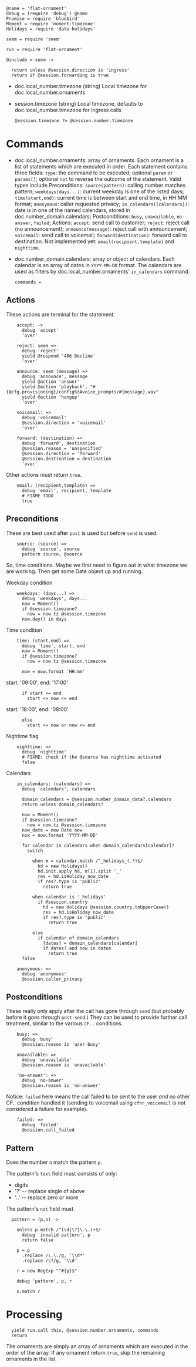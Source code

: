     @name = 'flat-ornament'
    debug = (require 'debug') @name
    Promise = require 'bluebird'
    Moment = require 'moment-timezone'
    Holidays = require 'date-holidays'

    seem = require 'seem'

    run = require 'flat-ornament'

    @include = seem ->

      return unless @session.direction is 'ingress'
      return if @session.forwarding is true

* doc.local_number.timezone (string) Local timezone for doc.local_number.ornaments
* session.timezone (string) Local timezone, defaults to doc.local_number.timezone for ingress calls

      @session.timezone ?= @session.number.timezone

Commands
========

* doc.local_number.ornaments: array of ornaments. Each ornament is a list of statements which are executed in order. Each statement contains three fields: `type`: the command to be executed; optional `param` or `params[]`; optional `not` to reverse the outcome of the statement. Valid types include Preconditions: `source(pattern)`: calling number matches pattern; `weekdays(days...)`: current weekday is one of the listed days; `time(start,end)`: current time is between start and end time, in HH:MM format; `anonymous`: caller requested privacy; `in_calendars([calendars])`: date is in one of the named calendars, stored in doc.number_domain.calendars; Postconditions: `busy`, `unavailable`, `no-answer`, `failed`; Actions: `accept`: send call to customer; `reject`: reject call (no announcement); `announce(message)`: reject call with announcement; `voicemail`: send call to voicemail; `forward(destination)`: forward call to destination. Not implemented yet: `email(recipient,template)` and `nighttime`.
* doc.number_domain.calendars: array or object of calendars. Each calendar is an array of dates in `YYYY-MM-DD` format. The calendars are used as filters by doc.local_number.ornaments' `in_calendars` command.

      commands =

Actions
-------

These actions are terminal for the statement.

        accept: ->
          debug 'accept'
          'over'

        reject: seem =>
          debug 'reject'
          yield @respond '486 Decline'
          'over'

        announce: seem (message) =>
          debug 'announce', message
          yield @action 'answer'
          yield @action 'playback', "#{@cfg.provisioning}/config%3Avoice_prompts/#{message}.wav"
          yield @action 'hangup'
          'over'

        voicemail: =>
          debug 'voicemail'
          @session.direction = 'voicemail'
          'over'

        forward: (destination) =>
          debug 'forward', destination
          @session.reason = 'unspecified'
          @session.direction = 'forward'
          @session.destination = destination
          'over'

Other actions must return `true`.

        email: (recipient,template) =>
          debug 'email', recipient, template
          # FIXME TODO
          true


Preconditions
-------------

These are best used after `post` is used but before `send` is used.

        source: (source) =>
          debug 'source', source
          pattern source, @source

So, time conditions.
Maybe we first need to figure out in what timezone we are working.
Then get some Date object up and running.

Weekday condition

        weekdays: (days...) =>
          debug 'weekdays', days...
          now = Moment()
          if @session.timezone?
            now = now.tz @session.timezone
          now.day() in days

Time condition

        time: (start,end) =>
          debug 'time', start, end
          now = Moment()
          if @session.timezone?
            now = now.tz @session.timezone

          now = now.format 'HH:mm'

start: '09:00', end: '17:00'

          if start <= end
            start <= now <= end

start: '18:00', end: '08:00'

          else
            start <= now or now <= end

Nightime flag

        nighttime: =>
          debug 'nighttime'
          # FIXME: check if the @source has nighttime activated
          false

Calendars

        in_calendars: (calendars) =>
          debug 'calendars', calendars

          domain_calendars = @session.number_domain_data?.calendars
          return unless domain_calendars?

          now = Moment()
          if @session.timezone?
            now = now.tz @session.timezone
          now_date = new Date now
          now = now.format 'YYYY-MM-DD'

          for calendar in calendars when domain_calendars[calendar]?
            switch

              when m = calendar.match /^_holidays_(.*)$/
                hd = new Holidays()
                hd.init.apply hd, m[1].split '_'
                res = hd.isHoliday now_date
                if res?.type is 'public'
                  return true

              when calendar is '_holidays'
                if @session.country
                  hd = new Holidays @session.country.toUpperCase()
                  res = hd.isHoliday now_date
                  if res?.type is 'public'
                    return true

              else
                if calendar of domain_calendars
                  {dates} = domain_calendars[calendar]
                  if dates? and now in dates
                    return true
          false

        anonymous: =>
          debug 'anonymous'
          @session.caller_privacy

Postconditions
--------------

These really only apply after the call has gone through `send` (but probably before it goes through `post-send`.)
They can be used to provide further call treatment, similar to the various `CF..` conditions.

        busy: =>
          debug 'busy'
          @session.reason is 'user-busy'

        unavailable: =>
          debug 'unavailable'
          @session.reason is 'unavailable'

        'no-answer': =>
          debug 'no-anwer'
          @session.reason is 'no-answer'

Notice: `failed` here means the call failed to be sent to the user *and* no other CF.. condition handled it (sending to voicemail using `cfnr_voicemail` is not considered a failure for example).

        failed: =>
          debug 'failed'
          @session.call_failed

Pattern
-------

Does the number `n` match the pattern `p`.

The pattern's `text` field must consists of only:
- digits
- '?' -- replace single of above
- '..' -- replace zero or more

The pattern's `not` field must

      pattern = (p,n) ->

        unless p.match /^(\d|\?|\.\.)+$/
          debug 'invalid pattern', p
          return false

        p = p
          .replace /\.\./g, '\\d*'
          .replace /\?/g, '\\d'

        r = new RegExp "^#{p}$"

        debug 'pattern', p, r

        n.match r

Processing
==========

      yield run.call this, @session.number.ornaments, commands
      return

The ornaments are simply an array of ornaments which are executed in the order of the array.
If any ornament return `true`, skip the remaining ornaments in the list.

